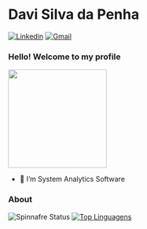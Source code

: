 # Davi Silva da Penha

[![Linkedin](https://img.shields.io/badge/LinkedIn-blue?style=for-the-badge&logo=Linkedin)](https://www.linkedin.com/in/davi-silva-a8b491182)
[![Gmail](https://img.shields.io/badge/-Gmail-c14438?style=for-the-badge&logo=Gmail&logoColor=white&link=mailto:karanalpe@gmail.com)](mailto:davispenha@gmail.com)



### Hello! Welcome to my profile
<img style="margin: 0 auto" src="https://media2.giphy.com/media/QYkX9IMHthYn0Y3pcG/200_d.gif" height="200">


- 👷 I’m System Analytics Software 



### About

![Spinnafre Status](https://github-readme-stats.vercel.app/api?username=Spinnafre&show_icons=true)
[![Top Linguagens](https://github-readme-stats.vercel.app/api/top-langs/?username=Spinnafre&layout=compact)](https://github.com/anuraghazra/github-readme-stats)

